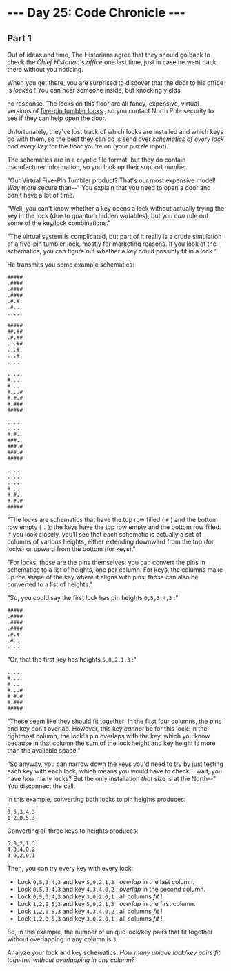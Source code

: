 # --- Day 25: Code Chronicle ---

## Part 1



Out of ideas and time, The Historians agree that they should go back to check the
*Chief Historian's office*
one last time, just in case he went back there without you noticing.

When you get there, you are surprised to discover that the door to his office is
*locked*
! You can hear someone inside, but knocking
yields

no response. The locks on this floor are all fancy, expensive, virtual versions of
[five-pin tumbler locks](https://en.wikipedia.org/wiki/Pin_tumbler_lock)
, so you contact North Pole security to see if they can help open the door.

Unfortunately, they've lost track of which locks are installed and which keys go with them, so the best they can do is send over
*schematics of every lock and every key*
for the floor you're on (your puzzle input).

The schematics are in a cryptic file format, but they do contain manufacturer information, so you look up their support number.

"Our Virtual Five-Pin Tumbler product? That's our most expensive model!
*Way*
more secure than--" You explain that you need to open a door and don't have a lot of time.

"Well, you can't know whether a key opens a lock without actually trying the key in the lock (due to quantum hidden variables), but you
*can*
rule out some of the key/lock combinations."

"The virtual system is complicated, but part of it really is a crude simulation of a five-pin tumbler lock, mostly for marketing reasons. If you look at the schematics, you can figure out whether a key could possibly fit in a lock."

He transmits you some example schematics:

```
#####
.####
.####
.####
.#.#.
.#...
.....

#####
##.##
.#.##
...##
...#.
...#.
.....

.....
#....
#....
#...#
#.#.#
#.###
#####

.....
.....
#.#..
###..
###.#
###.#
#####

.....
.....
.....
#....
#.#..
#.#.#
#####

```

"The locks are schematics that have the top row filled (
`#`
) and the bottom row empty (
`.`
); the keys have the top row empty and the bottom row filled. If you look closely, you'll see that each schematic is actually a set of columns of various heights, either extending downward from the top (for locks) or upward from the bottom (for keys)."

"For locks, those are the pins themselves; you can convert the pins in schematics to a list of heights, one per column. For keys, the columns make up the shape of the key where it aligns with pins; those can also be converted to a list of heights."

"So, you could say the first lock has pin heights
`0,5,3,4,3`
:"

```
#####
.####
.####
.####
.#.#.
.#...
.....

```

"Or, that the first key has heights
`5,0,2,1,3`
:"

```
.....
#....
#....
#...#
#.#.#
#.###
#####

```

"These seem like they should fit together; in the first four columns, the pins and key don't overlap. However, this key
*cannot*
be for this lock: in the rightmost column, the lock's pin overlaps with the key, which you know because in that column the sum of the lock height and key height is more than the available space."

"So anyway, you can narrow down the keys you'd need to try by just testing each key with each lock, which means you would have to check... wait, you have
*how*
many locks? But the only installation
*that*
size is at the North--" You disconnect the call.

In this example, converting both locks to pin heights produces:

```
0,5,3,4,3
1,2,0,5,3

```

Converting all three keys to heights produces:

```
5,0,2,1,3
4,3,4,0,2
3,0,2,0,1

```

Then, you can try every key with every lock:

* Lock
  `0,5,3,4,3`
  and key
  `5,0,2,1,3`
  :
  *overlap*
  in the last column.
* Lock
  `0,5,3,4,3`
  and key
  `4,3,4,0,2`
  :
  *overlap*
  in the second column.
* Lock
  `0,5,3,4,3`
  and key
  `3,0,2,0,1`
  : all columns
  *fit*
  !
* Lock
  `1,2,0,5,3`
  and key
  `5,0,2,1,3`
  :
  *overlap*
  in the first column.
* Lock
  `1,2,0,5,3`
  and key
  `4,3,4,0,2`
  : all columns
  *fit*
  !
* Lock
  `1,2,0,5,3`
  and key
  `3,0,2,0,1`
  : all columns
  *fit*
  !

So, in this example, the number of unique lock/key pairs that fit together without overlapping in any column is
`3`
.

Analyze your lock and key schematics.
*How many unique lock/key pairs fit together without overlapping in any column?*




